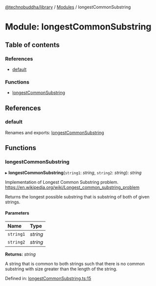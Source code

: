[@technobuddha/library](../../README.md) / [Modules](../Modules.md) / longestCommonSubstring

# Module: longestCommonSubstring

## Table of contents

### References

- [default](longestcommonsubstring.md#default)

### Functions

- [longestCommonSubstring](longestcommonsubstring.md#longestcommonsubstring)

## References

### default

Renames and exports: [longestCommonSubstring](longestcommonsubstring.md#longestcommonsubstring)

## Functions

### longestCommonSubstring

▸ **longestCommonSubstring**(`string1`: *string*, `string2`: *string*): *string*

Implementation of Longest Common Substring problem.
https://en.wikipedia.org/wiki/Longest_common_substring_problem

Returns the longest possible substring that is substring of both of given strings.

#### Parameters

| Name | Type |
| :------ | :------ |
| `string1` | *string* |
| `string2` | *string* |

**Returns:** *string*

A string that is common to both strings such that there is no
common substring with size greater than the length of the string.

Defined in: [longestCommonSubstring.ts:15](../../src/longestCommonSubstring.ts#L15)
